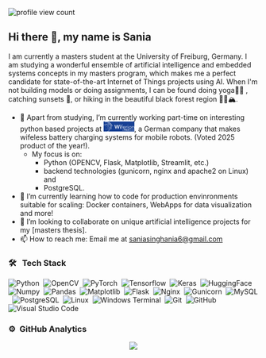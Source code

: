 ![profile view count](https://komarev.com/ghpvc/?username=saniasinghania)

## Hi there 👋, my name is Sania

I am currently a masters student at the University of Freiburg, Germany. I am studying a wonderful ensemble of artificial intelligence and embedded systems concepts in my masters program, which makes me a perfect candidate for state-of-the-art Internet of Things projects using AI. When I'm not building models or doing assignments, I can be found doing yoga🧘‍♀️ , catching sunsets 🌄, or hiking in the beautiful black forest region 🚶‍♀️🏔️. 

- 🔭 Apart from studying, I’m currently working part-time on interesting python based projects at [<img src="assets/wiferion_logo.png" alt="Wiferion GmbH" height="20px">](https://www.wiferion.com/), a German company that makes wifeless battery charging systems for mobile robots. (Voted 2025 product of the year!).
    - My focus is on:
      - Python (OPENCV, Flask, Matplotlib, Streamlit, etc.)
      - backend technologies (gunicorn, nginx and apache2 on Linux) and
      - PostgreSQL. 
- 🌱 I’m currently learning how to code for production envinronments suitable for scaling: Docker containers, WebApps for data visualization and more!
- 👯 I’m looking to collaborate on unique artificial intelligence projects for my [masters thesis].
- 📫 How to reach me: Email me at saniasinghania6@gmail.com

### 🛠 &nbsp; Tech Stack

![Python](https://img.shields.io/badge/-Python-05122A?style=flat&logo=python)&nbsp;
![OpenCV](https://img.shields.io/badge/-OpenCV-05122A?style=flat&logo=opencv)&nbsp;
![PyTorch](https://img.shields.io/badge/-PyTorch-05122A?style=flat&logo=pytorcg)&nbsp;
![Tensorflow](https://img.shields.io/badge/-Tensorflow-05122A?style=flat&logo=tensorflow)&nbsp;
![Keras](https://img.shields.io/badge/-Keras-05122A?style=flat&logo=keras)&nbsp;
![HuggingFace](https://img.shields.io/badge/-HuggingFace-05122A?style=flat&logo=huggingface)&nbsp;
![Numpy](https://img.shields.io/badge/-Numpy-05122A?style=flat&logo=numpy)&nbsp;
![Pandas](https://img.shields.io/badge/-Pandas-05122A?style=flat&logo=pandas)&nbsp;
![Matplotlib](https://img.shields.io/badge/-Matplotlib-05122A?style=flat&logo=matplotlib)&nbsp;
![Flask](https://img.shields.io/badge/-Flask-05122A?style=flat&logo=flask)&nbsp;
![Nginx](https://img.shields.io/badge/-Nginx-05122A?style=flat&logo=nginx)&nbsp;
![Gunicorn](https://img.shields.io/badge/-Gunicorn-05122A?style=flat&logo=gunicorn)&nbsp;
![MySQL](https://img.shields.io/badge/-Python-05122A?style=flat&logo=python)&nbsp;
![PostgreSQL](https://img.shields.io/badge/-Python-05122A?style=flat&logo=python)&nbsp;
![Linux](https://img.shields.io/badge/-Linux-05122A?style=flat&logo=linux)&nbsp;
![Windows Terminal](https://img.shields.io/badge/-Python-05122A?style=flat&logo=python)&nbsp;
![Git](https://img.shields.io/badge/-Git-05122A?style=flat&logo=git)&nbsp;
![GitHub](https://img.shields.io/badge/-GitHub-05122A?style=flat&logo=github)&nbsp;
![Visual Studio Code](https://img.shields.io/badge/-Visual%20Studio%20Code-05122A?style=flat&logo=visual-studio-code&logoColor=007ACC)&nbsp;

### ⚙️ &nbsp;GitHub Analytics

<p align="center">
<a href="https://github.com/saniasinghania">
  <img height="180em" src="https://github-readme-stats-eight-theta.vercel.app/api?username=saniasinghania&show_icons=true&theme=algolia&include_all_commits=true&count_private=true"/>
  <!-- <img height="180em" src="https://github-readme-stats-eight-theta.vercel.app/api/top-langs/?username=saniasinghania&layout=compact&langs_count=8&theme=algolia"/> -->
</a>
</p>

<!--
**saniasinghania/saniasinghania** is a ✨ _special_ ✨ repository because its `README.md` (this file) appears on your GitHub profile.

Here are some ideas to get you started:

- 🔭 I’m currently working on ...
- 🌱 I’m currently learning ...
- 👯 I’m looking to collaborate on ...
- 🤔 I’m looking for help with ...
- 💬 Ask me about ...
- 📫 How to reach me: ...
- 😄 Pronouns: ...
- ⚡ Fun fact: ...
-->
